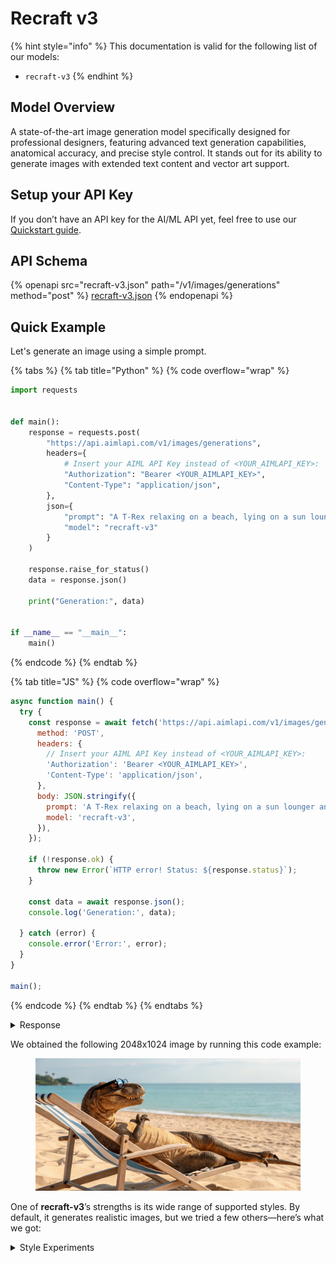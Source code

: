 # Recraft v3

{% hint style="info" %}
This documentation is valid for the following list of our models:

* `recraft-v3`
{% endhint %}

## Model Overview

A state-of-the-art image generation model specifically designed for professional designers, featuring advanced text generation capabilities, anatomical accuracy, and precise style control. It stands out for its ability to generate images with extended text content and vector art support.

## Setup your API Key

If you don’t have an API key for the AI/ML API yet, feel free to use our [Quickstart guide](https://docs.aimlapi.com/quickstart/setting-up).

## API Schema

{% openapi src="recraft-v3.json" path="/v1/images/generations" method="post" %}
[recraft-v3.json](recraft-v3.json)
{% endopenapi %}

## Quick Example

Let's generate an image using a simple prompt.

{% tabs %}
{% tab title="Python" %}
{% code overflow="wrap" %}
```python
import requests


def main():
    response = requests.post(
        "https://api.aimlapi.com/v1/images/generations",
        headers={
            # Insert your AIML API Key instead of <YOUR_AIMLAPI_KEY>:
            "Authorization": "Bearer <YOUR_AIMLAPI_KEY>",
            "Content-Type": "application/json",
        },
        json={
            "prompt": "A T-Rex relaxing on a beach, lying on a sun lounger and wearing sunglasses.",
            "model": "recraft-v3"
        }
    )

    response.raise_for_status()
    data = response.json()

    print("Generation:", data)


if __name__ == "__main__":
    main()
```
{% endcode %}
{% endtab %}

{% tab title="JS" %}
{% code overflow="wrap" %}
```javascript
async function main() {
  try {
    const response = await fetch('https://api.aimlapi.com/v1/images/generations', {
      method: 'POST',
      headers: {
        // Insert your AIML API Key instead of <YOUR_AIMLAPI_KEY>:
        'Authorization': 'Bearer <YOUR_AIMLAPI_KEY>',
        'Content-Type': 'application/json',
      },
      body: JSON.stringify({
        prompt: 'A T-Rex relaxing on a beach, lying on a sun lounger and wearing sunglasses.',
        model: 'recraft-v3',
      }),
    });

    if (!response.ok) {
      throw new Error(`HTTP error! Status: ${response.status}`);
    }

    const data = await response.json();
    console.log('Generation:', data);

  } catch (error) {
    console.error('Error:', error);
  }
}

main();
```
{% endcode %}
{% endtab %}
{% endtabs %}

<details>

<summary>Response</summary>

{% code overflow="wrap" %}
```json5
Generation: {'images': [{'url': 'https://cdn.aimlapi.com/eagle/files/elephant/_xsMTrYgz4vMITXeT1gjl_image.webp', 'content_type': 'image/webp', 'file_name': 'image.webp', 'file_size': 558752}]}
```
{% endcode %}

</details>

We obtained the following 2048x1024 image by running this code example:

<figure><img src="../../../.gitbook/assets/recraft-v3_xsMTrYgz4vMITXeT1gjl_image.webp" alt=""><figcaption></figcaption></figure>

One of **recraft-v3**’s strengths is its wide range of supported styles. By default, it generates realistic images, but we tried a few others—here’s what we got:

<details>

<summary>Style Experiments</summary>

<figure><img src="../../../.gitbook/assets/z63Ea5DaeAof090gW4uFU_image.webp" alt=""><figcaption><p><code>"style": "digital_illustration/infantile_sketch"</code></p></figcaption></figure>

<figure><img src="../../../.gitbook/assets/image (10).png" alt=""><figcaption><p><code>"style": "vector_illustration"</code></p></figcaption></figure>

{% hint style="success" %}
When the `'vector_illustration'` style is selected, the model generates an SVG vector format! For preview purposes, we took a screenshot  ☝️️
{% endhint %}

<figure><img src="../../../.gitbook/assets/BzyizbtjMMLFKWjXDRL40_image.webp" alt=""><figcaption><p><code>"style": "digital_illustration/2d_art_poster"</code></p></figcaption></figure>

<figure><img src="../../../.gitbook/assets/A1DxLWD88bory91zT9BKW_image.webp" alt=""><figcaption><p><code>"style": "digital_illustration/handmade_3d"</code></p></figcaption></figure>

</details>
